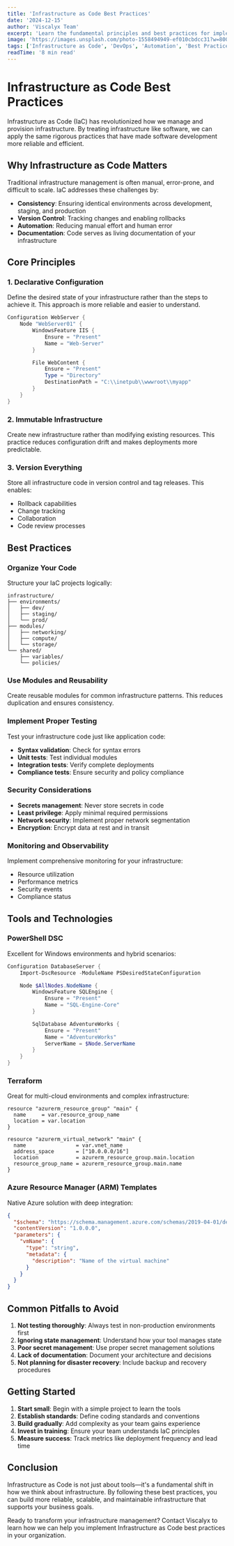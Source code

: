 ```yaml
---
title: 'Infrastructure as Code Best Practices'
date: '2024-12-15'
author: 'Viscalyx Team'
excerpt: 'Learn the fundamental principles and best practices for implementing Infrastructure as Code in your organization.'
image: 'https://images.unsplash.com/photo-1558494949-ef010cbdcc31?w=800&h=600&fit=crop&crop=center'
tags: ['Infrastructure as Code', 'DevOps', 'Automation', 'Best Practices']
readTime: '8 min read'
---
```


# Infrastructure as Code Best Practices

Infrastructure as Code (IaC) has revolutionized how we manage and provision infrastructure. By treating infrastructure like software, we can apply the same rigorous practices that have made software development more reliable and efficient.

## Why Infrastructure as Code Matters

Traditional infrastructure management is often manual, error-prone, and difficult to scale. IaC addresses these challenges by:

- **Consistency**: Ensuring identical environments across development, staging, and production
- **Version Control**: Tracking changes and enabling rollbacks
- **Automation**: Reducing manual effort and human error
- **Documentation**: Code serves as living documentation of your infrastructure

## Core Principles

### 1. Declarative Configuration

Define the desired state of your infrastructure rather than the steps to achieve it. This approach is more reliable and easier to understand.

```powershell
Configuration WebServer {
    Node "WebServer01" {
        WindowsFeature IIS {
            Ensure = "Present"
            Name = "Web-Server"
        }

        File WebContent {
            Ensure = "Present"
            Type = "Directory"
            DestinationPath = "C:\\inetpub\\wwwroot\\myapp"
        }
    }
}
```

### 2. Immutable Infrastructure

Create new infrastructure rather than modifying existing resources. This practice reduces configuration drift and makes deployments more predictable.

### 3. Version Everything

Store all infrastructure code in version control and tag releases. This enables:

- Rollback capabilities
- Change tracking
- Collaboration
- Code review processes

## Best Practices

### Organize Your Code

Structure your IaC projects logically:

```
infrastructure/
├── environments/
│   ├── dev/
│   ├── staging/
│   └── prod/
├── modules/
│   ├── networking/
│   ├── compute/
│   └── storage/
└── shared/
    ├── variables/
    └── policies/
```

### Use Modules and Reusability

Create reusable modules for common infrastructure patterns. This reduces duplication and ensures consistency.

### Implement Proper Testing

Test your infrastructure code just like application code:

- **Syntax validation**: Check for syntax errors
- **Unit tests**: Test individual modules
- **Integration tests**: Verify complete deployments
- **Compliance tests**: Ensure security and policy compliance

### Security Considerations

- **Secrets management**: Never store secrets in code
- **Least privilege**: Apply minimal required permissions
- **Network security**: Implement proper network segmentation
- **Encryption**: Encrypt data at rest and in transit

### Monitoring and Observability

Implement comprehensive monitoring for your infrastructure:

- Resource utilization
- Performance metrics
- Security events
- Compliance status

## Tools and Technologies

### PowerShell DSC

Excellent for Windows environments and hybrid scenarios:

```powershell
Configuration DatabaseServer {
    Import-DscResource -ModuleName PSDesiredStateConfiguration

    Node $AllNodes.NodeName {
        WindowsFeature SQLEngine {
            Ensure = "Present"
            Name = "SQL-Engine-Core"
        }

        SqlDatabase AdventureWorks {
            Ensure = "Present"
            Name = "AdventureWorks"
            ServerName = $Node.ServerName
        }
    }
}
```

### Terraform

Great for multi-cloud environments and complex infrastructure:

```hcl
resource "azurerm_resource_group" "main" {
  name     = var.resource_group_name
  location = var.location
}

resource "azurerm_virtual_network" "main" {
  name                = var.vnet_name
  address_space       = ["10.0.0.0/16"]
  location            = azurerm_resource_group.main.location
  resource_group_name = azurerm_resource_group.main.name
}
```

### Azure Resource Manager (ARM) Templates

Native Azure solution with deep integration:

```json
{
  "$schema": "https://schema.management.azure.com/schemas/2019-04-01/deploymentTemplate.json#",
  "contentVersion": "1.0.0.0",
  "parameters": {
    "vmName": {
      "type": "string",
      "metadata": {
        "description": "Name of the virtual machine"
      }
    }
  }
}
```

## Common Pitfalls to Avoid

1. **Not testing thoroughly**: Always test in non-production environments first
2. **Ignoring state management**: Understand how your tool manages state
3. **Poor secret management**: Use proper secret management solutions
4. **Lack of documentation**: Document your architecture and decisions
5. **Not planning for disaster recovery**: Include backup and recovery procedures

## Getting Started

1. **Start small**: Begin with a simple project to learn the tools
2. **Establish standards**: Define coding standards and conventions
3. **Build gradually**: Add complexity as your team gains experience
4. **Invest in training**: Ensure your team understands IaC principles
5. **Measure success**: Track metrics like deployment frequency and lead time

## Conclusion

Infrastructure as Code is not just about tools—it's a fundamental shift in how we think about infrastructure. By following these best practices, you can build more reliable, scalable, and maintainable infrastructure that supports your business goals.

Ready to transform your infrastructure management? Contact Viscalyx to learn how we can help you implement Infrastructure as Code best practices in your organization.
